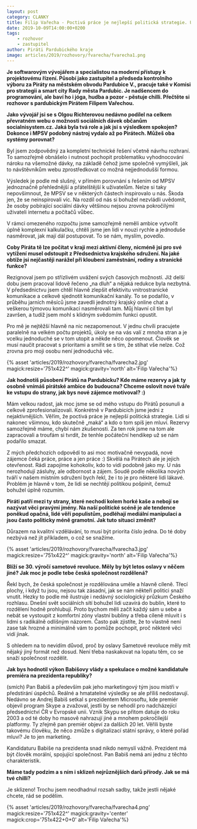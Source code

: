 ```yaml
---
layout: post
category: CLANKY
title: Filip Vařecha - Poctivá práce je nejlepší politická strategie. U Pirátů rozhoduje odbornost a zájem
date: 2019-10-09T14:00:00+0200
tags: 
    - rozhovor
    - zastupitel
author: Piráti Pardubického kraje
image: articles/2019/rozhovory/fvarecha/fvarecha1.png
---
```


**Je softwarovým vývojářem a specialistou na moderní přístupy k projektovému řízení. Působí jako zastupitel a předseda kontrolního výboru za Piráty na městském obvodu Pardubice V., pracuje také v Komisi pro strategii a smart city Rady města Pardubic. Je nadšencem do programování, ale baví ho i jóga, hudba a pozor - pěstuje chilli. Přečtěte si rozhovor s pardubickým Pirátem Filipem Vařechou.**


**Jako vývojář jsi se s Olgou Richterovou nedávno podílel na celkem převratném webu o možnosti sociálních dávek občanům socialnisystem.cz. Jaká byla tvá role a jak jsi s výsledkem spokojen? Dokonce i MPSV podobný nástroj vydalo až po Pirátech. Můžeš oba systémy porovnat?**

Byl jsem zodpovědný za kompletní technické řešení včetně návrhu rozhraní. To samozřejmě obnášelo i nutnost pochopit problematiku vyhodnocování nároku na všemožné dávky, na základě čehož jsme společně vymýšleli, jak to návštěvníkům webu zprostředkovat co možná nejjednodušší formou.

Výsledek je podle mě slušný, v přímém porovnání s řešením od MPSV jednoznačně přehlednější a přátelštější k uživatelům. Nelze si taky nepovšimnout, že MPSV se v některých částech inspirovalo u nás. Škoda jen, že se neinspirovali víc. Na rozdíl od nás si bohužel nezvládli uvědomit, že osoby pobírající sociální dávky většinou nejsou zrovna pokročilými uživateli internetu a počítačů vůbec.

V rámci omezeného rozpočtu jsme samozřejmě neměli ambice vytvořit úplně komplexní kalkulačku, chtěli jsme jen lidi v nouzi rychle a jednoduše nasměrovat, jak mají dál postupovat. To se nám, myslím, povedlo.

**Coby Piráta tě lze počítat v kraji mezi aktivní členy, nicméně jsi pro své vytížení musel odstoupit z Předsednictva krajského sdružení. Na jaké obtíže jsi nejčastěji narážel při kloubení zaměstnání, rodiny a stranické funkce?**

Rezignoval jsem po střízlivém uvážení svých časových možností. Již delší dobu jsem pracoval lidově řečeno „na dluh“ a nějaká redukce byla nezbytná. V předsednictvu jsem chtěl hlavně zlepšit efektivitu vnitrostranické komunikace a celkově sjednotit komunikační kanály. To se podařilo, v průběhu jarních měsíců jsme zavedli jednotný krajský online chat a veškerou týmovou komunikaci nasměrovali tam. Můj hlavní cíl tím byl završen, a tudíž jsem mohl s klidným svědomím funkci opustit.

Pro mě je nejtěžší hlavně na nic nezapomenout. V jednu chvíli pracujete paralelně na velkém počtu projektů, úkoly se na vás valí z mnoha stran a je vcelku jednoduché se v tom utopit a někde něco opomenout. Člověk se musí naučit pracovat s prioritami a smířit se s tím, že stíhat vše nelze. Což zrovna pro moji osobu není jednoduchá věc.

{% asset 'articles/2019/rozhovory/fvarecha/fvarecha2.jpg' magick:resize='751x422^' 
magick:gravity='north' alt='Filip Vařecha'%}

**Jak hodnotíš působení Pirátů na Pardubicku? Kde máme rezervy a jak ty osobně vnímáš pirátské ambice do budoucna? Chceme oslovit nové tváře ke vstupu do strany, jak bys nové zájemce motivoval? :)**

Mám velkou radost, jak moc jsme se od mého vstupu do Pirátů posunuli a celkově zprofesionalizovali. Konkrétně v Pardubicích jsme jedni z nejaktivnějších. Věřím, že poctivá práce je nejlepší politická strategie. Lidi si nakonec všimnou, kdo skutečně „maká“ a kdo o tom spíš jen mluví. Rezervy samozřejmě máme, chybí nám zkušenosti. Za ten rok jsme na tom ale zapracovali a troufám si tvrdit, že tenhle počáteční hendikep už se nám podařilo smazat.

Z mých předchozích odpovědí to asi moc motivačně nevypadá, nové zájemce čeká  práce, práce a jen práce :) Skvělá na Pirátech ale je jejich otevřenost. Rádi zapojíme kohokoliv, kdo to vidí podobně jako my. U nás nerozhodují zásluhy, ale odbornost a zájem. Soudě podle několika nových tváří v našem místním sdružení bych řekl, že i to je pro některé lidi lákavé. Problém je hlavně v tom, že lidi se nechtějí politikou pošpinit, čemuž bohužel úplně rozumím.

**Piráti patří mezi ty strany, které nechodí kolem horké kaše a nebojí se nazývat věci pravými jmény. Na naší politické scéně je ale tendence poněkud opačná, lidé věří populistům, podléhají mediální manipulaci a jsou často politicky méně gramotní. Jak tuto situaci změnit?**

Důrazem na kvalitní vzdělávání, to musí být priorita číslo jedna. Do té doby nezbývá než jít příkladem, o což se snažíme.

{% asset 'articles/2019/rozhovory/fvarecha/fvarecha3.jpg' magick:resize='751x422^' 
magick:gravity='north' alt='Filip Vařecha'%}

**Blíží se 30. výročí sametové revoluce. Měly by být letos oslavy v něčem jiné? Jak moc je podle tebe česká společnost rozdělená?**

Řekl bych, že česká společnost je rozdělována uměle a hlavně cíleně. Třecí plochy, i když tu jsou, nejsou tak zásadní, jak se nám někteří politici snaží vnutit. Hezky to podle mě ilustruje i nedávný sociologický průzkum Českého rozhlasu. Dnešní svět sociálních sítí bohužel lidi uzavírá do bublin, které to rozdělení hodně prohlubují. Proto bychom měli začít každý sám u sebe a nebát se vystoupit z komfortní zóny vlastní bubliny a třeba cíleně mluvit i s lidmi s radikálně odlišným názorem. Často pak zjistíte, že to vlastně není zase tak hrozné a minimálně vám to pomůže pochopit, proč některé věci vidí jinak.

S ohledem na to nevidím důvod, proč by oslavy Sametové revoluce měly mít nějaký jiný formát než dosud. Není třeba naskakovat na lopatu těm, co se snaží společnost rozdělit.

**Jak bys hodnotil výkon Babišovy vlády a spekulace o možné kandidatuře premiéra na prezidenta republiky?**

(smích) Pan Babiš a především pak jeho marketingový tým jsou mistři v předstírání úspěchů. Reálné a hmatatelné výsledky se ale příliš nedostavují. Nedávno se Andrej Babiš setkal s prezidentem Microsoftu, kde premiér objevil program Skype a zvažoval, jestli by se nehodil pro nadcházející předsednictví ČR v Evropské unii. Vznik Skypu se přitom datuje do roku 2003 a od té doby ho masově nahrazují jiné a mnohem pokročilejší platformy. Ty zřejmě pan premiér objeví za dalších 20 let. Věřili byste takovému člověku, že něco zmůže s digitalizací státní správy, o které pořád mluví? Je to jen marketing.

Kandidaturu Babiše na prezidenta snad nikdo nemyslí vážně. Prezident má být člověk morální, spojující společnost. Pan Babiš nemá ani jednu z těchto charakteristik.

**Máme tady podzim a s ním i sklizeň nejrůznějších darů přírody. Jak se má tvé chilli?**

Je sklizeno! Trochu jsem neodhadnul rozsah sadby, takže jestli nějaké chcete, rád se podělím.

{% asset 'articles/2019/rozhovory/fvarecha/fvarecha4.png' magick:resize='751x422^' 
magick:gravity='center' magick:crop='751x422+0+0' alt='Filip Vařecha'%}
